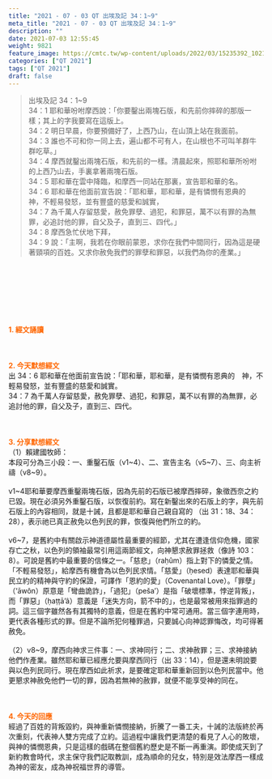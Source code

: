 ```yaml
---
title: "2021 - 07 - 03 QT 出埃及記 34：1~9"
meta_title: "2021 - 07 - 03 QT 出埃及記 34：1~9"
description: ""
date: 2021-07-03 12:55:45
weight: 9821
feature_image: https://cmtc.tw/wp-content/uploads/2022/03/15235392_10211799862337740_180693556567566654_o-1.webp
categories: ["QT 2021"]
tags: ["QT 2021"]
draft: false
---
```


<blockquote>出埃及記 34：1~9<br />
34：1 耶和華吩咐摩西說：「你要鑿出兩塊石版，和先前你摔碎的那版一樣；其上的字我要寫在這版上。<br />
34：2 明日早晨，你要預備好了，上西乃山，在山頂上站在我面前。<br />
34：3 誰也不可和你一同上去，遍山都不可有人，在山根也不可叫羊群牛群吃草。」<br />
34：4 摩西就鑿出兩塊石版，和先前的一樣。清晨起來，照耶和華所吩咐的上西乃山去，手裏拿著兩塊石版。<br />
34：5 耶和華在雲中降臨，和摩西一同站在那裏，宣告耶和華的名。<br />
34：6 耶和華在他面前宣告說：「耶和華，耶和華，是有憐憫有恩典的　神，不輕易發怒，並有豐盛的慈愛和誠實，<br />
34：7 為千萬人存留慈愛，赦免罪孽、過犯，和罪惡，萬不以有罪的為無罪，必追討他的罪，自父及子，直到三、四代。」<br />
34：8 摩西急忙伏地下拜，<br />
34：9 說：「主啊，我若在你眼前蒙恩，求你在我們中間同行，因為這是硬著頸項的百姓。又求你赦免我們的罪孽和罪惡，以我們為你的產業。」</blockquote><br />
&nbsp;<br />
<br />
&nbsp;<br />
<br />
&nbsp;<br />
<br />
<span style="color: #ff6600;"><strong>1. </strong><strong>經文誦讀</strong></span><br />
<br />
<span style="color: #ff6600;"><strong> </strong></span><br />
<br />
<span style="color: #ff6600;"><strong>2. 今天默想</strong><strong>經文<br />
</strong></span>出 34：6 耶和華在他面前宣告說：「耶和華，耶和華，是有憐憫有恩典的　神，不輕易發怒，並有豐盛的慈愛和誠實。<br />
34：7 為千萬人存留慈愛，赦免罪孽、過犯，和罪惡，萬不以有罪的為無罪，必追討他的罪，自父及子，直到三、四代。<br />
<br />
&nbsp;<br />
<br />
<span style="color: #ff6600;"><strong>3. 分享默想經文<br />
</strong></span>（1）賴建國牧師：<br />
本段可分為三小段：一、重鑿石版（v1~4）、二、宣告主名（v5~7）、三、向主祈禱（v8~9）。<br />
<br />
v1~4耶和華要摩西重鑿兩塊石版，因為先前的石版已被摩西摔碎，象徵西奈之約已毀。現在必須另外重鑿石版，以恢復前約。寫在新鑿出來的石版上的字，與先前石版上的內容相同，就是十誡，且都是耶和華自己親自寫的 （出 31：18、34：28），表示祂已真正赦免以色列民的罪，恢復與他們所立的約。<br />
<br />
v6~7，是舊約中有關啟示神道德屬性最重要的經節，尤其在遭逢信仰危機，國家存亡之秋，以色列的領袖最常引用這兩節經文，向神懇求赦罪拯救（像詩 103：8）。可說是舊約中最重要的信條之一。「慈悲」（raḥûm）指上對下的憐愛之情。「不輕易發怒」，給摩西有機會為以色列民求情。「慈愛」（ḥesed）表達耶和華與民立約的精神與守約的保證，可譯作「恩約的愛」（Covenantal Love）。「罪孽」（‘āwôn）原意是「彎曲詭詐」，「過犯」（peša’）是指「破壞標準，悖逆背叛」，而「罪惡」（ḥaṭṭā’â）意義是「迷失方向，箭不中的」，也是最常被用來指罪過的詞。這三個字雖然各有其獨特的意義，但是在舊約中常可通用。當三個字連用時，更代表各種形式的罪。但是不論所犯何種罪過，只要誠心向神認罪悔改，均可得著赦免。<br />
<br />
（2）v8~9，摩西向神求三件事：一、求神同行；二、求神赦罪；三、求神接納他們作產業。雖然耶和華已經應允要與摩西同行（出 33：14），但是還未明說要與以色列民同行。現在摩西如此祈求，是要確定耶和華重新回到以色列民當中。他更懇求神赦免他們一切的罪，因為若無神的赦罪，就便不能享受神的同在。<br />
<br />
&nbsp;<br />
<br />
<span style="color: #ff6600;"><strong>4. 今天的回應<br />
</strong></span>經過了百姓的背叛毀約，與神重新憐憫接納，折騰了一番工夫，十誡的法版終於再次重刻，代表神人雙方完成了立約。這過程中讓我們更清楚的看見了人心的敗壞，與神的憐憫恩典，只是這樣的戲碼在整個舊約歷史是不斷一再重演。即使成天到了新約教會時代，求主保守我們記取教訓，成為順命的兒女，特別是效法摩西一樣成為神的密友，成為神祝福世界的導管。<br />
<br />
&nbsp;<br />
<br />
&nbsp;<br />
<br />
&nbsp;
        